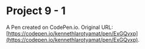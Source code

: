 # Project 9  - 1

A Pen created on CodePen.io. Original URL: [https://codepen.io/kennethlarotyamat/pen/ExGQvxp](https://codepen.io/kennethlarotyamat/pen/ExGQvxp).

